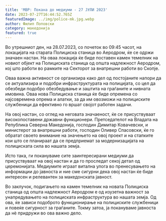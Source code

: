 ```yaml
---
title: 'МВР: Покана до медиуми - 27 ЈУЛИ 2023'
date: 2023-07-27T16:44:52.765Z
featuredImage: ../img/police-mk.jpg.webp
author: Филип Поповски
category: македонија
featured: true
---
```

Во утрешниот ден, на 28.07.2023, со почеток во 09:45 часот, на локацијата на старата Полициска станица во Аеродром, ќе се одржи значаен настан. На оваа локација ќе биде поставен камен темелник на новиот објект на Полициската станица од општа надлежност Аеродром, кој што работи во рамките на Секторот за внатрешни работи во Скопје.

Оваа важна активност се организира како дел од постојаните напори да се актуализира и подобри инфраструктурата на полицијата, со цел да обезбеди подобро обезбедување и заштита на граѓаните и нивната имовина. Оваа нова Полициска станица ќе биде опремена со најсовремена опрема и алатки, за да им овозможи на полициските службеници да ефективно го вршат својот работен задачи.

На овој настан, со оглед на неговата значаеност, ќе се присуствуваат високопоставени државни функционери. Претседателот на Владата на Република Северна Македонија, господин Димитар Ковачевски, и министерот за внатрешни работи, господин Оливер Спасовски, ќе го обратат своето внимание на значењето на овој проект и на стапките кои што се планираат да се предприемат за модернизацијата на полициската сила во нашата земја.

Исто така, ги покануваме сите заинтересирани медиуми да присуствуваат на овој настан и да го проследат секој детал од церемонијата. Медиумите играат витална улога во пренесувањето на информации до јавноста и ние сме сигурни дека овој настан ќе биде интересен и релевантен за македонската јавност.

Во заклучок, подигањето на камен темелник на новата Полициска станица од општа надлежност Аеродром е од изузетна важност за унапредувањето на полициската инфраструктура во нашата земја. Од ова, ќе зависи подоброто функционирање на полициските службеници и повеќе сигурност за граѓаните. Токму затоа, ја покануваме јавноста да нè придружи во ова важно дело.
